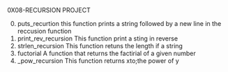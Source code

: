 0X08-RECURSION PROJECT

0. puts_recurtion
this function prints a string followed by a new line in the reccusion function
1. print_rev_recursion
This function print a sting in reverse
2. strlen_recursion
This function retuns the length if a string
3. fuctorial
A function that returns the factirial of a given number
4. _pow_recursion
This function returns xto;the power of y

